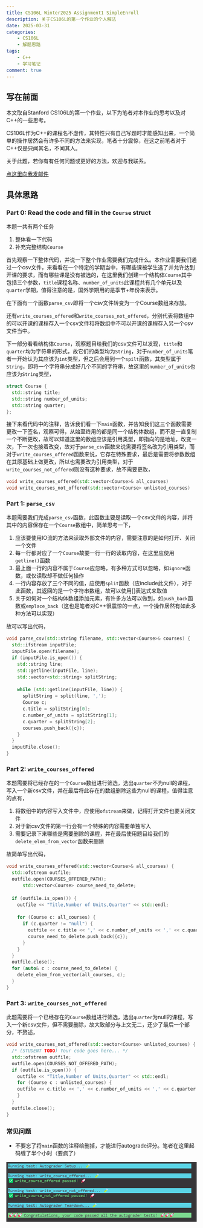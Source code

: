 ```yaml
---
title: CS106L Winter2025 Assignment1 SimpleEnroll
description: 关于CS106L的第一个作业的个人解法
date: 2025-03-31
categories:
    - CS106L
    - 解题思路
tags:
    - C++
    - 学习笔记
comment: true
---
```


## 写在前面

本文取自Stanford CS106L的第一个作业，以下为笔者对本作业的思考以及对C++的一些思考。

CS106L作为C++的课程名不虚传，其特性只有自己写题时才能感知出来，一个简单的操作居然会有许多不同的方法来实现，笔者十分震惊，在这之前笔者对于C++仅是只闻其名，不闻其人。

关于此题，若你有有任何问题或更好的方法，欢迎与我联系。

[点这里向我发邮件](mailto:yutaki23@163.com)

## 具体思路

### Part 0: Read the code and fill in the `Course` struct

本题一共有两个任务

1. 整体看一下代码
2. 补充完整结构`Course`

首先观察一下整体代码，并说一下整个作业需要我们完成什么。本作业需要我们通过一个csv文件，来看看在一个特定的学期当中，有哪些课被学生选了并允许达到开课的要求，而有哪些课是没有被选的，在这里我们创建一个结构体`Course`其中包括三个参数，`title`课程名称、`number_of_units`此课程共有几个单元以及`quarter`学期，值得注意的是，国外学期用的是季节+年份来表示。

在下面有一个函数`parse_csv`即将一个csv文件转变为一个Course数组来存放。

还有`write_courses_offered`和`write_courses_not_offered`，分别代表将数组中的可以开课的课程存入一个csv文件和将数组中不可以开课的课程存入另一个csv文件当中。

下一部分看看结构体`Course`，观察题目给我们的csv文件可以发现，`title`和`quarter`均为字符串的形式，故它们的类型均为`String`，对于`number_of_units`笔者一开始认为其应该为`int`类型，但之后会用到一个`spilt`函数，其类型属于`String`，即将一个字符串分成好几个不同的字符串，故这里的`number_of_units`也应该为`String`类型，

```cpp
struct Course {
  std::string title;
  std::string number_of_units;
  std::string quarter;
};
```

接下来看代码中的注释，告诉我们看一下`main`函数，并告知我们这三个函数需要更改一下签名，观察可得，从始至终用的都是同一个结构体数组，而不是一直复制一个不断更改，故可以知道这里的数组应该是引用类型，即指向的是地址，改变一次，下一次也接着改变，故对于`parse_csv`函数来说需要将签名改为引用类型，而对于`write_courses_offered`函数来说，它存在特殊要求，最后是需要将参数数组在其原基础上做更改，所以也需要改为引用类型，对于`write_courses_not_offered`则没有这种要求，故不需要更改，

```cpp
void write_courses_offered(std::vector<Course>& all_courses)
void write_courses_not_offered(std::vector<Course> unlisted_courses)
```

### Part 1: `parse_csv`

本题需要我们完成`parse_csv`函数，此函数主要是读取一个csv文件的内容，并将其中的内容保存在一个`Course`数组中，简单思考一下，

1. 应该要使用IO流的方法来读取外部文件的内容，需要注意的是如何打开、关闭一个文件
2. 每一行都对应了一个`Course`故要一行一行的读取内容，在这里应使用`getline()`函数
3.  最上面一行的内容不属于`Course`应忽略，有多种方式可以忽略，如`ignore`函数，或仅读取却不做任何操作
4. 一行内容存放了三个不同的值，应使用`split`函数（应include此文件），对于此函数，其返回的是一个字符串数组，故可以使用[]表达式来取值
5. 关于如何对一个结构体数组添加元素，有许多方法可以做到，如`push_back`函数或`emplace_back`（这也是笔者对C++很震惊的一点，一个操作居然有如此多种方法可以实现）

故可以写出代码，

```cpp
void parse_csv(std::string filename, std::vector<Course>& courses) {
  std::ifstream inputFile;
  inputFile.open(filename);
  if (inputFile.is_open()) {
    std::string line;
    std::getline(inputFile, line);
    std::vector<std::string> splitString;

    while (std::getline(inputFile, line)) {
      splitString = split(line, ',');
      Course c;
      c.title = splitString[0];
      c.number_of_units = splitString[1];
      c.quarter = splitString[2];
      courses.push_back({c});
    }
  }
  inputFile.close();
}
```

### Part 2: `write_courses_offered`

本题需要将已经存在的一个`Course`数组进行筛选，选出`quarter`不为null的课程，写入一个新csv文件，并在最后将此存在的数组删除这些为null的课程，值得注意的点有，

1. 将数组中的内容写入文件中，应使用`ofstream`来做，记得打开文件也要关闭文件
2. 对于新csv文件的第一行会有一个特殊的内容需要单独写入
3. 需要记录下来哪些是需要删除的课程，并在最后使用题目给我们的`delete_elem_from_vector`函数来删除

故简单写出代码，

```cpp
void write_courses_offered(std::vector<Course>& all_courses) {
  std::ofstream outfile;
  outfile.open(COURSES_OFFERED_PATH);
      std::vector<Course> course_need_to_delete;

  if (outfile.is_open()) {
    outfile << "Title,Number of Units,Quarter" << std::endl;

    for (Course c: all_courses) {
      if (c.quarter != "null") {
        outfile << c.title << ',' << c.number_of_units << ',' << c.quarter << std::endl;
        course_need_to_delete.push_back({c});
      }
    }
  }
  outfile.close();
  for (auto& c : course_need_to_delete) {
    delete_elem_from_vector(all_courses, c);
  }
}
```

### Part 3: `write_courses_not_offered`

此题需要将一个已经存在的`Course`数组进行筛选，选出`quarter`为null的课程，写入一个新csv文件，但不需要删除，故大致部分与上文无二，还少了最后一个部分，不赘述，

```cpp
void write_courses_not_offered(std::vector<Course> unlisted_courses) {
  /* (STUDENT TODO) Your code goes here... */
  std::ofstream outfile;
  outfile.open(COURSES_NOT_OFFERED_PATH);
  if (outfile.is_open()) {
    outfile << "Title,Number of Units,Quarter" << std::endl;
    for (Course c : unlisted_courses) {
    outfile << c.title << ',' << c.number_of_units << ',' << c.quarter << std::endl;
    }
  }
  outfile.close();
}
```

### 常见问题

- 不要忘了将`main`函数的注释给删掉，才能进行autograde评分。笔者在这里起码缠了半个小时（要疯了）

![autograde](image.png)